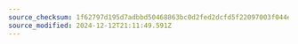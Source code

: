 ```yaml
---
source_checksum: 1f62797d195d7adbbd50468863bc0d2fed2dcfd5f22097003f044e5916a242b8
source_modified: 2024-12-12T21:11:49.591Z
---
```


